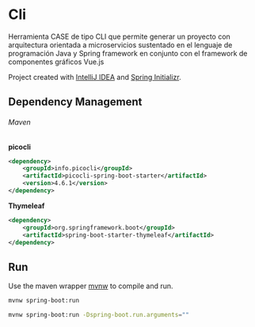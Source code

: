 # Cli

Herramienta CASE de tipo CLI que permite generar un proyecto con arquitectura orientada a microservicios sustentado 
en el lenguaje de programación Java y Spring framework en conjunto con el framework de componentes gráficos Vue.js

Project created with [IntelliJ IDEA](https://www.jetbrains.com/idea/) and [Spring Initializr](https://start.spring.io/).

## Dependency Management

###### Maven

**picocli**
```xml
<dependency>
    <groupId>info.picocli</groupId>
    <artifactId>picocli-spring-boot-starter</artifactId>
    <version>4.6.1</version>
</dependency>
```

**Thymeleaf**
```xml
<dependency>
    <groupId>org.springframework.boot</groupId>
    <artifactId>spring-boot-starter-thymeleaf</artifactId>
</dependency>
```

## Run

Use the maven wrapper [mvnw](https://github.com/takari/maven-wrapper) to compile and run.

```bash
mvnw spring-boot:run
```

```bash
mvnw spring-boot:run -Dspring-boot.run.arguments=""
```
